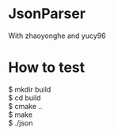 # JsonParser
With zhaoyonghe and yucy96

# How to test
$ mkdir build  
$ cd build  
$ cmake ..  
$ make  
$ ./json <filename>  
